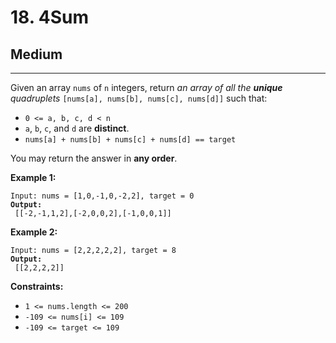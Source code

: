 # 18. 4Sum

## Medium

***

Given an array `nums` of `n` integers, return _an array of all the **unique** quadruplets_ `[nums[a], nums[b], nums[c], nums[d]]` such that:

* `0 <= a, b, c, d < n`
* `a`, `b`, `c`, and `d` are **distinct**.
* `nums[a] + nums[b] + nums[c] + nums[d] == target`

You may return the answer in **any order**.

&#x20;

**Example 1:**

<pre><code>Input: nums = [1,0,-1,0,-2,2], target = 0
<strong>Output:
</strong> [[-2,-1,1,2],[-2,0,0,2],[-1,0,0,1]]</code></pre>

**Example 2:**

<pre><code>Input: nums = [2,2,2,2,2], target = 8
<strong>Output:
</strong> [[2,2,2,2]]</code></pre>

&#x20;

**Constraints:**

* `1 <= nums.length <= 200`
* `-109 <= nums[i] <= 109`
* `-109 <= target <= 109`
